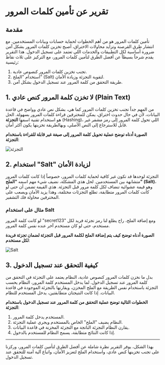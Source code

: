 # تقرير عن تأمين كلمات المرور

## مقدمة

تأمين كلمات المرور هو من أهم الخطوات لحماية حسابات وبيانات المستخدمين. مع انتشار طرق القرصنة وتزايد محاولات الاختراق، أصبح تخزين كلمات المرور بشكل آمن ضرورة أساسية لكل التطبيقات والخدمات اللي تعتمد على تسجيل الدخول. هذا التقرير يقدم شرحاً بسيطاً عن أفضل الطرق لتأمين كلمات المرور، مع التركيز على ثلاث نقاط رئيسية:
1. تجنب تخزين كلمات المرور كنصوص عادية.
2. استخدام "الملح" (Salt) لتقوية التجزئة وزيادة الأمان.
3. طريقة التحقق من كلمة المرور عند تسجيل الدخول بشكل آمن.

## 1. لا تخزن كلمة المرور كنص عادي (Plain Text)

من المهم جداً تجنب تخزين كلمات المرور كما هي، بشكل نص عادي وواضح في قاعدة البيانات، لأن في حال حدوث اختراق، يمكن للمخترقين قراءة كلمات المرور بسهولة. الحل هو استخدام تقنية اسمها **التجزئة** (Hashing)، اللي تحول كلمة المرور إلى رمز مشفر غير قابل للاسترجاع إلى النص الأصلي، وبهالطريقة تخزينها يكون أكثر أمان.

**الصورة أدناه توضح عملية تحويل كلمة المرور إلى صيغة غير قابلة للقراءة باستخدام التجزئة**:

![التجزئة](https://i.ibb.co/VjW7DrR/1.png)

## 2. استخدام "Salt" لزيادة الأمان

التجزئة لوحدها قد تكون غير كافية لحماية كلمات المرور، خصوصاً إذا كانت كلمات المرور متشابهة بين المستخدمين. لحل هذي المشكلة، نضيف شيء مهم اسمه **"الملح" (Salt)**، وهو قيمة عشوائية تنضاف لكل كلمة مرور قبل التجزئة. هذي القيمة تضمن أن حتى لو كانت كلمات المرور متطابقة، تطلع التجزئات مختلفة، وهذا يزيد الأمان ويصعب على المخترقين محاولة فك التشفير.

### مثال على استخدام Salt

لو كانت كلمة المرور "secret123" ومع إضافة الملح، راح يطلع لنا رمز تجزئة فريد لكل مستخدم، حتى لو كان مستخدم آخر عنده نفس كلمة المرور.

**الصورة أدناه توضح كيف يتم إضافة الملح لكلمة المرور قبل التجزئة لضمان تجزئة فريدة لكل مستخدم**:

![Salt](https://i.ibb.co/M1pfQRL/2.png)

## 3. كيفية التحقق عند تسجيل الدخول

بدل ما نخزن كلمات المرور كنصوص عادية، النظام يعتمد على التجزئة في التحقق من كلمة المرور عند تسجيل الدخول. لما يدخل المستخدم كلمة المرور، النظام يحسب التجزئة باستخدام نفس الطريقة مع الملح المخزن، ويقارنها بالتجزئة الموجودة في قاعدة البيانات. إذا كانت النتيجتان متطابقتين، يدخل المستخدم للنظام.

**الخطوات التالية توضح عملية التحقق من كلمة المرور عند تسجيل الدخول باستخدام التجزئة**:

1. المستخدم يدخل كلمة المرور.
2. النظام يضيف "الملح" الخاص بالمستخدم ويجري عملية التجزئة.
3. يقارن النظام التجزئة الناتجة مع التجزئة المخزنة في قاعدة البيانات.
4. إذا كانت النتائج متطابقة، يسمح النظام للمستخدم بالدخول.

---

بهذا الشكل، يوفر التقرير نظرة شاملة عن أفضل الطرق لتأمين كلمات المرور، وركزنا على تجنب تخزينها كنص عادي، واستخدام الملح لتعزيز الأمان، واتباع آلية آمنة للتحقق عند تسجيل الدخول.
